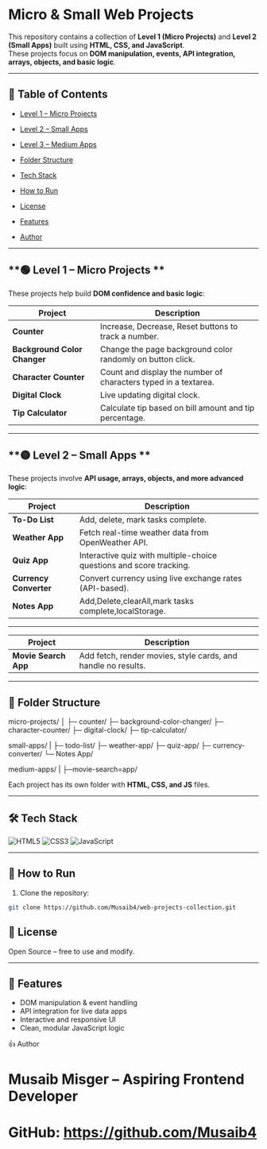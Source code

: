 # Micro & Small Web Projects

This repository contains a collection of **Level 1 (Micro Projects)** and **Level 2 (Small Apps)** built using **HTML, CSS, and JavaScript**.  
These projects focus on **DOM manipulation, events, API integration, arrays, objects, and basic logic**.  

---

## 📑 Table of Contents

- [Level 1 – Micro Projects](#-level-1--micro-projects-)
- [Level 2 – Small Apps](#-level-2--small-apps-)
- [Level 3 – Medium Apps](#-level-3--medium-apps-)

- [Folder Structure](#-folder-structure)
- [Tech Stack](#-tech-stack)
- [How to Run](#-how-to-run)
- [License](#-license)
- [Features](#-features)
- [Author](#-author)

---

## **🟢 Level 1 – Micro Projects **

These projects help build **DOM confidence and basic logic**:

| Project | Description |
|---------|-------------|
| **Counter** | Increase, Decrease, Reset buttons to track a number. |
| **Background Color Changer** | Change the page background color randomly on button click. |
| **Character Counter** | Count and display the number of characters typed in a textarea. |
| **Digital Clock** | Live updating digital clock. |
| **Tip Calculator** | Calculate tip based on bill amount and tip percentage. |

---

## **🟡 Level 2 – Small Apps **

These projects involve **API usage, arrays, objects, and more advanced logic**:

| Project | Description |
|---------|-------------|
| **To-Do List** | Add, delete, mark tasks complete. |
| **Weather App** | Fetch real-time weather data from OpenWeather API. |
| **Quiz App** | Interactive quiz with multiple-choice questions and score tracking. |
| **Currency Converter** | Convert currency using live exchange rates (API-based). |
| **Notes App** | Add,Delete,clearAll,mark tasks complete,localStorage. |

---

| Project | Description |
|---------|-------------|
| **Movie Search App** | Add fetch, render movies, style cards, and handle no results. |

---

## **📂 Folder Structure**

micro-projects/
│
├─ counter/
├─ background-color-changer/
├─ character-counter/
├─ digital-clock/
├─ tip-calculator/

small-apps/
|
├─ todo-list/
├─ weather-app/
├─ quiz-app/
├─ currency-converter/
└─ Notes App/

medium-apps/
|
├─movie-search=app/

Each project has its own folder with **HTML, CSS, and JS** files.

---

## 🛠 Tech Stack

![HTML5](https://img.shields.io/badge/HTML5-E34F26?style=flat&logo=html5&logoColor=white)
![CSS3](https://img.shields.io/badge/CSS3-1572B6?style=flat&logo=css3&logoColor=white)
![JavaScript](https://img.shields.io/badge/JavaScript-F7DF1E?style=flat&logo=javascript&logoColor=black)

---

## **🚀 How to Run**

1. Clone the repository:
```bash
git clone https://github.com/Musaib4/web-projects-collection.git
```

## 📄 License

Open Source – free to use and modify.

---

## 📌 Features

- DOM manipulation & event handling
- API integration for live data apps
- Interactive and responsive UI
- Clean, modular JavaScript logic

👍 Author

# Musaib Misger – Aspiring Frontend Developer
# GitHub: https://github.com/Musaib4

